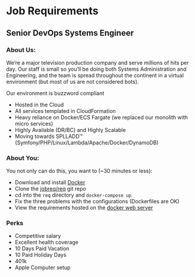 # Job Requirements
## Senior DevOps Systems Engineer

### About Us:
We’re a major television production company and serve millions of hits per day.  Our staff is small so you’ll be doing both Systems Administration and Engineering, and the team is spread throughout the continent in a virtual environment (but most of us are not considered bots).

Our environment is buzzword compliant

* Hosted in the Cloud
* All services templated in CloudFormation
* Heavy reliance on Docker/ECS Fargate (we replaced our monolith with micro services)
* Highly Available (DR/BC) and Highly Scalable
* Moving towards SPLLADD&trade; (Symfony/PHP/Linux/Lambda/Apache/Docker/DynamoDB)

### About You:
You not only can do this, you want to (~30 minutes or less):

* Download and install [Docker](https://www.docker.com/community-edition#/download)
* Clone the [jobreq/req](https://github.com/jobreq/req) git repo
* cd into the `req` directory and `docker-compose up`
* Fix the three problems with the configurations (Dockerfiles are OK)
* View the requirements hosted on the [docker web server](http://localhost)

### Perks

* Competitive salary
* Excellent health coverage
* 10 Days Paid Vacation
* 10 Paid Holiday Days
* 401k
* Apple Computer setup
